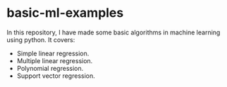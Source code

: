 # basic-ml-examples
In this repository, I have made some basic algorithms in machine learning using python.
It covers:
* Simple linear regression.
* Multiple linear regression.
* Polynomial regression.
* Support vector regression.
